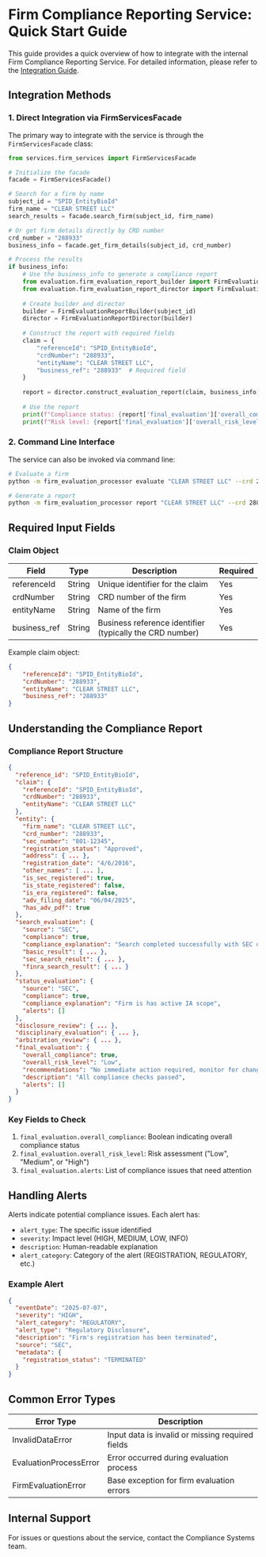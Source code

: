 # Firm Compliance Reporting Service: Quick Start Guide

This guide provides a quick overview of how to integrate with the internal Firm Compliance Reporting Service. For detailed information, please refer to the [Integration Guide](integration_guide.md).

## Integration Methods

### 1. Direct Integration via FirmServicesFacade

The primary way to integrate with the service is through the `FirmServicesFacade` class:

```python
from services.firm_services import FirmServicesFacade

# Initialize the facade
facade = FirmServicesFacade()

# Search for a firm by name
subject_id = "SPID_EntityBioId"
firm_name = "CLEAR STREET LLC"
search_results = facade.search_firm(subject_id, firm_name)

# Or get firm details directly by CRD number
crd_number = "288933"
business_info = facade.get_firm_details(subject_id, crd_number)

# Process the results
if business_info:
    # Use the business_info to generate a compliance report
    from evaluation.firm_evaluation_report_builder import FirmEvaluationReportBuilder
    from evaluation.firm_evaluation_report_director import FirmEvaluationReportDirector
    
    # Create builder and director
    builder = FirmEvaluationReportBuilder(subject_id)
    director = FirmEvaluationReportDirector(builder)
    
    # Construct the report with required fields
    claim = {
        "referenceId": "SPID_EntityBioId",
        "crdNumber": "288933",
        "entityName": "CLEAR STREET LLC",
        "business_ref": "288933"  # Required field
    }
    
    report = director.construct_evaluation_report(claim, business_info)
    
    # Use the report
    print(f"Compliance status: {report['final_evaluation']['overall_compliance']}")
    print(f"Risk level: {report['final_evaluation']['overall_risk_level']}")
```

### 2. Command Line Interface

The service can also be invoked via command line:

```bash
# Evaluate a firm
python -m firm_evaluation_processor evaluate "CLEAR STREET LLC" --crd 288933 --subject-id SPID_EntityBioId

# Generate a report
python -m firm_evaluation_processor report "CLEAR STREET LLC" --crd 288933 --subject-id SPID_EntityBioId --output report.json
```

## Required Input Fields

### Claim Object
| Field | Type | Description | Required |
|-------|------|-------------|----------|
| referenceId | String | Unique identifier for the claim | Yes |
| crdNumber | String | CRD number of the firm | Yes |
| entityName | String | Name of the firm | Yes |
| business_ref | String | Business reference identifier (typically the CRD number) | Yes |

Example claim object:
```json
{
    "referenceId": "SPID_EntityBioId",
    "crdNumber": "288933",
    "entityName": "CLEAR STREET LLC",
    "business_ref": "288933"
}
```

## Understanding the Compliance Report

### Compliance Report Structure

```json
{
  "reference_id": "SPID_EntityBioId",
  "claim": {
    "referenceId": "SPID_EntityBioId",
    "crdNumber": "288933",
    "entityName": "CLEAR STREET LLC"
  },
  "entity": {
    "firm_name": "CLEAR STREET LLC",
    "crd_number": "288933",
    "sec_number": "801-12345",
    "registration_status": "Approved",
    "address": { ... },
    "registration_date": "4/6/2016",
    "other_names": [ ... ],
    "is_sec_registered": true,
    "is_state_registered": false,
    "is_era_registered": false,
    "adv_filing_date": "06/04/2025",
    "has_adv_pdf": true
  },
  "search_evaluation": {
    "source": "SEC",
    "compliance": true,
    "compliance_explanation": "Search completed successfully with SEC data, individual found.",
    "basic_result": { ... },
    "sec_search_result": { ... },
    "finra_search_result": { ... }
  },
  "status_evaluation": {
    "source": "SEC",
    "compliance": true,
    "compliance_explanation": "Firm is has active IA scope",
    "alerts": []
  },
  "disclosure_review": { ... },
  "disciplinary_evaluation": { ... },
  "arbitration_review": { ... },
  "final_evaluation": {
    "overall_compliance": true,
    "overall_risk_level": "Low",
    "recommendations": "No immediate action required, monitor for changes.",
    "description": "All compliance checks passed",
    "alerts": []
  }
}
```

### Key Fields to Check

1. `final_evaluation.overall_compliance`: Boolean indicating overall compliance status
2. `final_evaluation.overall_risk_level`: Risk assessment ("Low", "Medium", or "High")
3. `final_evaluation.alerts`: List of compliance issues that need attention

## Handling Alerts

Alerts indicate potential compliance issues. Each alert has:

- `alert_type`: The specific issue identified
- `severity`: Impact level (HIGH, MEDIUM, LOW, INFO)
- `description`: Human-readable explanation
- `alert_category`: Category of the alert (REGISTRATION, REGULATORY, etc.)

### Example Alert

```json
{
  "eventDate": "2025-07-07",
  "severity": "HIGH",
  "alert_category": "REGULATORY",
  "alert_type": "Regulatory Disclosure",
  "description": "Firm's registration has been terminated",
  "source": "SEC",
  "metadata": {
    "registration_status": "TERMINATED"
  }
}
```

## Common Error Types

| Error Type | Description |
|------------|-------------|
| InvalidDataError | Input data is invalid or missing required fields |
| EvaluationProcessError | Error occurred during evaluation process |
| FirmEvaluationError | Base exception for firm evaluation errors |

## Internal Support

For issues or questions about the service, contact the Compliance Systems team.